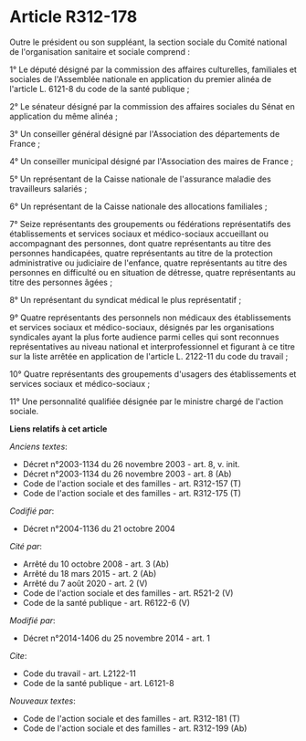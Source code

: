 # Article R312-178

Outre le président ou son suppléant, la section sociale du Comité national de l'organisation sanitaire et sociale comprend : 

1° Le député désigné par la commission des affaires culturelles, familiales et sociales de l'Assemblée nationale en
application du premier alinéa de l'article L. 6121-8 du code de la santé publique ; 

2° Le sénateur désigné par la commission des affaires sociales du Sénat en application du même alinéa ; 

3° Un conseiller général désigné par l'Association des départements de France ; 

4° Un conseiller municipal désigné par l'Association des maires de France ; 

5° Un représentant de la Caisse nationale de l'assurance maladie des travailleurs salariés ; 

6° Un représentant de la Caisse nationale des allocations familiales ; 

7° Seize représentants des groupements ou fédérations représentatifs des établissements et services sociaux et médico-sociaux
accueillant ou accompagnant des personnes, dont quatre représentants au titre des personnes handicapées, quatre représentants
au titre de la protection administrative ou judiciaire de l'enfance, quatre représentants au titre des personnes en
difficulté ou en situation de détresse, quatre représentants au titre des personnes âgées ; 

8° Un représentant du syndicat médical le plus représentatif ; 

9° Quatre représentants des personnels non médicaux des établissements et services sociaux et médico-sociaux, désignés par
les organisations syndicales ayant la plus forte audience parmi celles qui sont reconnues représentatives au niveau national
et interprofessionnel et figurant à ce titre sur la liste arrêtée en application de l'article L. 2122-11 du code du
travail ; 

10° Quatre représentants des groupements d'usagers des établissements et services sociaux et médico-sociaux ; 

11° Une personnalité qualifiée désignée par le ministre chargé de l'action sociale.

**Liens relatifs à cet article**

_Anciens textes_:

  - Décret n°2003-1134 du 26 novembre 2003 - art. 8, v. init.
  - Décret n°2003-1134 du 26 novembre 2003 - art. 8 (Ab)
  - Code de l'action sociale et des familles - art. R312-157 (T)
  - Code de l'action sociale et des familles - art. R312-175 (T)

_Codifié par_:

  - Décret n°2004-1136 du 21 octobre 2004

_Cité par_:

  - Arrêté du 10 octobre 2008 - art. 3 (Ab)
  - Arrêté du 18 mars 2015 - art. 2 (Ab)
  - Arrêté du 7 août 2020 - art. 2 (V)
  - Code de l'action sociale et des familles - art. R521-2 (V)
  - Code de la santé publique - art. R6122-6 (V)

_Modifié par_:

  - Décret n°2014-1406 du 25 novembre 2014 - art. 1

_Cite_:

  - Code du travail - art. L2122-11
  - Code de la santé publique - art. L6121-8

_Nouveaux textes_:

  - Code de l'action sociale et des familles - art. R312-181 (T)
  - Code de l'action sociale et des familles - art. R312-199 (Ab)
